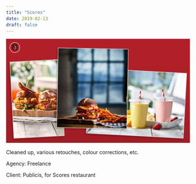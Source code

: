 ```yaml
---
title: "Scores"
date: 2019-02-13
draft: false
---
```


![image1](advertising_image_editing-Scores.jpg)

Cleaned up, various retouches, colour corrections, etc.

Agency: Freelance

Client: Publicis, for Scores restaurant